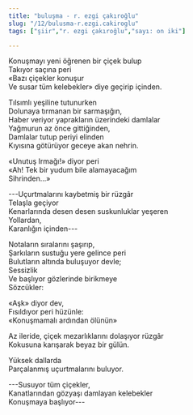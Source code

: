 ```yaml
---
title: "buluşma - r. ezgi çakıroğlu"
slug: "/12/bulusma-r.ezgi.cakiroglu"
tags: ["şiir","r. ezgi çakıroğlu","sayı: on iki"]

---
```

Konuşmayı yeni öğrenen bir çiçek bulup    
Takıyor saçına peri  
«Bazı çiçekler konuşur  
Ve susar tüm kelebekler» diye geçirip içinden.

Tılsımlı yeşiline tutunurken  
Dolunaya tırmanan bir sarmaşığın,  
Haber veriyor yaprakların üzerindeki damlalar  
Yağmurun az önce gittiğinden,  
Damlalar tutup periyi elinden  
Kıyısına götürüyor geceye akan nehrin.

«Unutuş Irmağı!» diyor peri  
«Ah! Tek bir yudum bile alamayacağım  
Sihrinden...»

---Uçurtmalarını kaybetmiş bir rüzgâr  
Telaşla geçiyor  
Kenarlarında desen desen suskunluklar yeşeren  
Yollardan,  
Karanlığın içinden---

Notaların sıralarını şaşırıp,  
Şarkıların sustuğu yere gelince peri  
Bulutların altında buluşuyor devle;  
Sessizlik  
Ve başlıyor gözlerinde birikmeye  
Sözcükler:

«Aşk» diyor dev,  
Fısıldıyor peri hüzünle:  
«Konuşmamalı ardından ölünün»

Az ileride, çiçek mezarlıklarını dolaşıyor rüzgâr  
Kokusuna karışarak beyaz bir gülün.

Yüksek dallarda  
Parçalanmış uçurtmalarını buluyor.

---Susuyor tüm çiçekler,  
Kanatlarından gözyaşı damlayan kelebekler  
Konuşmaya başlıyor---
